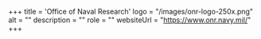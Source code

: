 +++
title = 'Office of Naval Research'
logo = "/images/onr-logo-250x.png"
alt = ""
description = ""
role = ""
websiteUrl = "https://www.onr.navy.mil/"
+++
